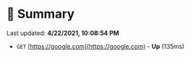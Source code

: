 # 📖 Summary
Last updated: **4/22/2021, 10:08:54 PM**

- `GET` [https://google.com](https://google.com) - **Up** (135ms)
